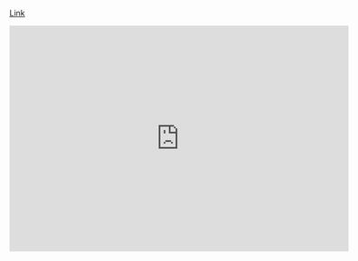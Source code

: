[Link](https://app.Lumi.education/run/Rn3cn8)
<iframe src="https://app.Lumi.education/run/Rn3cn8" style="border:0px #ffffff none;" name="myiFrame" scrolling="no" frameborder="1" marginheight="0px" marginwidth="0px" height="400px" width="600px" allowfullscreen></iframe>

